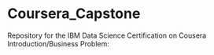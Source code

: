 # Coursera_Capstone
Repository for the IBM Data Science Certification on Cousera
Introduction/Business Problem:
